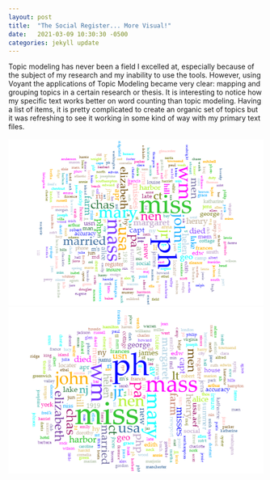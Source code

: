 ```yaml
---
layout: post
title:  "The Social Register... More Visual!"
date:   2021-03-09 10:30:30 -0500
categories: jekyll update
---
```

Topic modeling has never been a field I excelled at, especially because of the subject of my research and my inability to use the tools. However, using Voyant the applications of Topic Modeling became very clear: mapping and grouping topics in a certain research or thesis. It is interesting to notice how my specific text works better on word counting than topic modeling.
Having a list of items, it is pretty complicated to create an organic set of topics but it was refreshing to see it working in some kind of way with my primary text files.
<br>
<br>
![](/assets/img_text_mining/social_register_topmod_1918.png)
![](/assets/img_text_mining/social_register_topmod_1919.png)
<br>
<br>
